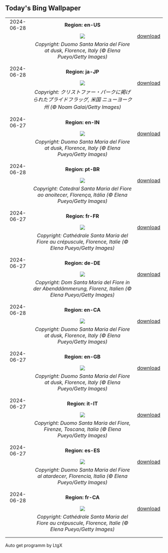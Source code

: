 ## Today's Bing Wallpaper
|      |      |      |
| :----: | :----: | :----: |
|2024-06-28|**Region: en-US**||
||![](https://www.bing.com/th?id=OHR.FlorenceDuomo_EN-US1448955167_UHD.jpg&pid=hp&w=1152&h=648&rs=1&c=4)| [download](https://www.bing.com/th?id=OHR.FlorenceDuomo_EN-US1448955167_UHD.jpg)|
||*Copyright: Duomo Santa Maria del Fiore at dusk, Florence, Italy (© Elena Pueyo/Getty Images)*
||
|||
|2024-06-28|**Region: ja-JP**||
||![](https://www.bing.com/th?id=OHR.ChristopherPark_JA-JP6692662521_UHD.jpg&pid=hp&w=1152&h=648&rs=1&c=4)| [download](https://www.bing.com/th?id=OHR.ChristopherPark_JA-JP6692662521_UHD.jpg)|
||*Copyright: クリストファー・パークに掲げられたプライドフラッグ, 米国 ニューヨーク州 (© Noam Galai/Getty Images)*
||
|||
|2024-06-27|**Region: en-IN**||
||![](https://www.bing.com/th?id=OHR.FlorenceDuomo_EN-IN0160356722_UHD.jpg&pid=hp&w=1152&h=648&rs=1&c=4)| [download](https://www.bing.com/th?id=OHR.FlorenceDuomo_EN-IN0160356722_UHD.jpg)|
||*Copyright: Duomo Santa Maria del Fiore at dusk, Florence, Italy (© Elena Pueyo/Getty Images)*
||
|||
|2024-06-28|**Region: pt-BR**||
||![](https://www.bing.com/th?id=OHR.FlorenceDuomo_PT-BR4528036954_UHD.jpg&pid=hp&w=1152&h=648&rs=1&c=4)| [download](https://www.bing.com/th?id=OHR.FlorenceDuomo_PT-BR4528036954_UHD.jpg)|
||*Copyright: Catedral Santa Maria del Fiore ao anoitecer, Florença, Itália (© Elena Pueyo/Getty Images)*
||
|||
|2024-06-27|**Region: fr-FR**||
||![](https://www.bing.com/th?id=OHR.FlorenceDuomo_FR-FR6562213181_UHD.jpg&pid=hp&w=1152&h=648&rs=1&c=4)| [download](https://www.bing.com/th?id=OHR.FlorenceDuomo_FR-FR6562213181_UHD.jpg)|
||*Copyright: Cathédrale Santa Maria del Fiore au crépuscule, Florence, Italie (© Elena Pueyo/Getty Images)*
||
|||
|2024-06-27|**Region: de-DE**||
||![](https://www.bing.com/th?id=OHR.FlorenceDuomo_DE-DE5707653753_UHD.jpg&pid=hp&w=1152&h=648&rs=1&c=4)| [download](https://www.bing.com/th?id=OHR.FlorenceDuomo_DE-DE5707653753_UHD.jpg)|
||*Copyright: Dom Santa Maria del Fiore in der Abenddämmerung, Florenz, Italien (© Elena Pueyo/Getty Images)*
||
|||
|2024-06-28|**Region: en-CA**||
||![](https://www.bing.com/th?id=OHR.FlorenceDuomo_EN-CA9972074175_UHD.jpg&pid=hp&w=1152&h=648&rs=1&c=4)| [download](https://www.bing.com/th?id=OHR.FlorenceDuomo_EN-CA9972074175_UHD.jpg)|
||*Copyright: Duomo Santa Maria del Fiore at dusk, Florence, Italy (© Elena Pueyo/Getty Images)*
||
|||
|2024-06-27|**Region: en-GB**||
||![](https://www.bing.com/th?id=OHR.FlorenceDuomo_EN-GB0264090217_UHD.jpg&pid=hp&w=1152&h=648&rs=1&c=4)| [download](https://www.bing.com/th?id=OHR.FlorenceDuomo_EN-GB0264090217_UHD.jpg)|
||*Copyright: Duomo Santa Maria del Fiore at dusk, Florence, Italy (© Elena Pueyo/Getty Images)*
||
|||
|2024-06-27|**Region: it-IT**||
||![](https://www.bing.com/th?id=OHR.FlorenceDuomo_IT-IT5589174181_UHD.jpg&pid=hp&w=1152&h=648&rs=1&c=4)| [download](https://www.bing.com/th?id=OHR.FlorenceDuomo_IT-IT5589174181_UHD.jpg)|
||*Copyright: Duomo Santa Maria del Fiore, Firenze, Toscana, Italia (© Elena Pueyo/Getty Images)*
||
|||
|2024-06-27|**Region: es-ES**||
||![](https://www.bing.com/th?id=OHR.FlorenceDuomo_ES-ES9598633460_UHD.jpg&pid=hp&w=1152&h=648&rs=1&c=4)| [download](https://www.bing.com/th?id=OHR.FlorenceDuomo_ES-ES9598633460_UHD.jpg)|
||*Copyright: Duomo Santa Maria del Fiore al atardecer, Florencia, Italia (© Elena Pueyo/Getty Images)*
||
|||
|2024-06-28|**Region: fr-CA**||
||![](https://www.bing.com/th?id=OHR.FlorenceDuomo_FR-CA4457797022_UHD.jpg&pid=hp&w=1152&h=648&rs=1&c=4)| [download](https://www.bing.com/th?id=OHR.FlorenceDuomo_FR-CA4457797022_UHD.jpg)|
||*Copyright: Cathédrale Santa Maria del Fiore au crépuscule, Florence, Italie (© Elena Pueyo/Getty Images)*
||
|||

Auto get programm by LtgX

